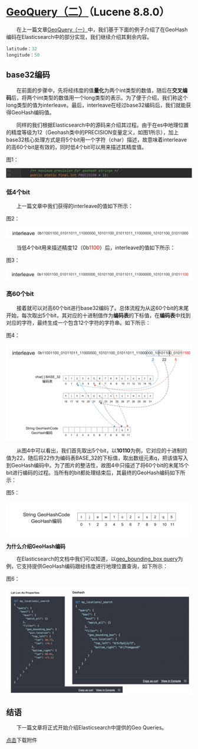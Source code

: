 # [GeoQuery（二）](https://www.amazingkoala.com.cn/Lucene/Search/)（Lucene 8.8.0）

&emsp;&emsp;在上一篇文章[GeoQuery（一）](https://www.amazingkoala.com.cn/Lucene/Search/2021/0817/198.html)中，我们基于下面的例子介绍了在GeoHash编码在Elasticsearch中的部分实现，我们继续介绍其剩余内容。

```java
latitude：32
longitude：50
```

## base32编码

&emsp;&emsp;在前面的步骤中，先将经纬度的值**量化**为两个int类型的数值，随后在**交叉编码**后，将两个int类型的数值用一个long类型的表示。为了便于介绍，我们称这个long类型的值为interleave。最后，interleave在经过base32编码后，我们就能获得GeoHash编码值。

&emsp;&emsp;同样的我们根据Elasticsearch中的源码来介绍其过程。由于在es中地理位置的精度等级为12（Geohash类中的PRECISION变量定义，如图1所示），加上base32核心处理方式是将5个bit用一个字符（char）描述，故意味着interleave的高60个bit是有效的，同时低4个bit可以用来描述其精度值。

图1：

<img src="GeoQuery（二）-image/1.png">

### 低4个bit

&emsp;&emsp;上一篇文章中我们获得的interleave的值如下所示：

图2：

<img src="GeoQuery（二）-image/2.png">

&emsp;&emsp;当低4个bit用来描述精度12（0b<font color=Red>1100</font>）后，interleave的值如下所示：

图3：

<img src="GeoQuery（二）-image/3.png">

### 高60个bit

&emsp;&emsp;接着就可以对高60个bit进行base32编码了。总体流程为从这60个bit的末尾开始，每次取出5个bit，其对应的十进制值作为**编码表**的下标值，在**编码表**中找到对应的字符，最终生成一个包含12个字符的字符串。如下所示：

图4：

<img src="GeoQuery（二）-image/4.png">

&emsp;&emsp;从图4中可以看出，我们首先取出5个bit，以**10110**为例，它对应的十进制的值为22，随后将22作为编码表BASE_32的下标值，取出数组元素q，把该值写入到GeoHash编码中。为了图片的整洁性，故图4中只描述了将60个bit的末尾15个bit进行编码的过程。当所有的bit都处理结束后，其最终的GeoHash编码如下所示：

图5：

<img src="GeoQuery（二）-image/5.png">

**为什么介绍GeoHash编码**

&emsp;&emsp;在Elasticsearch的文档中我们可以知道，以[geo_bounding_box query](https://www.elastic.co/guide/en/elasticsearch/reference/7.13/query-dsl-geo-bounding-box-query.html)为例，它支持提供GeoHash编码跟经纬度进行地理位置查询，如下所示：

图6：

<img src="GeoQuery（二）-image/6.png">

## 结语

&emsp;&emsp;下一篇文章将正式开始介绍Elasticsearch中提供的Geo Queries。

[点击](http://www.amazingkoala.com.cn/attachment/Lucene/Search/GeoQuery/GeoQuery（二）.zip)下载附件

